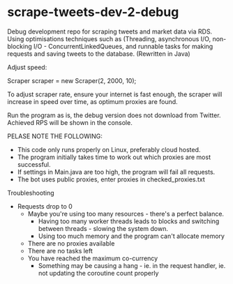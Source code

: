 # scrape-tweets-dev-2-debug
Debug development repo for scraping tweets and market data via RDS. Using optimisations techniques such as (Threading, asynchronous I/O, non-blocking I/O - ConcurrentLinkedQueues, and runnable tasks for making requests and saving tweets to the database. (Rewritten in Java)

Adjust speed:

Scraper scraper = new Scraper(2, 2000, 10);

To adjust scraper rate, ensure your internet is fast enough, the scraper will increase in speed over time, as optimum proxies are found.

Run the program as is, the debug version does not download from Twitter. Achieved RPS will be shown in the console.

PELASE NOTE THE FOLLOWING:
- This code only runs properly on Linux, preferably cloud hosted.
- The program initially takes time to work out which proxies are most successful.
- If settings in Main.java are too high, the program will fail all requests.
- The bot uses public proxies, enter proxies in checked_proxies.txt

Troubleshooting
- Requests drop to 0
    - Maybe you're using too many resources - there's a perfect balance.
        - Having too many worker threads leads to blocks and switching between threads - slowing the system down.
        - Using too much memory and the program can't allocate memory
    - There are no proxies available
    - There are no tasks left
    - You have reached the maximum co-currency
        - Something may be causing a hang - ie. in the request handler, ie. not updating the coroutine count properly
